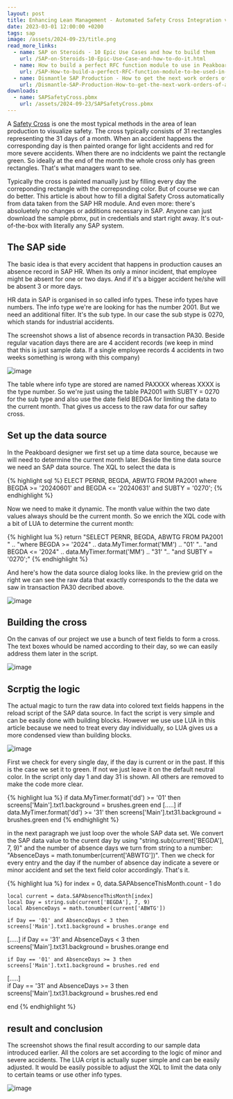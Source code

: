 ```yaml
---
layout: post
title: Enhancing Lean Management - Automated Safety Cross Integration via SAP and Peakboard
date: 2023-03-01 12:00:00 +0200
tags: sap
image: /assets/2024-09-23/title.png
read_more_links:
  - name: SAP on Steroids - 10 Epic Use Cases and how to build them
    url: /SAP-on-Steroids-10-Epic-Use-Case-and-how-to-do-it.html
  - name: How to build a perfect RFC function module to use in Peakboard
    url: /SAP-How-to-build-a-perfect-RFC-function-module-to-be-used-in-Peakboard.html
  - name: Dismantle SAP Production - How to get the next work orders of a workplace by using COOIS transaction
    url: /Dismantle-SAP-Production-How-to-get-the-next-work-orders-of-a-workplace-by-using-COOIS-transaction-in-Peakboard.html
downloads:
  - name: SAPSafetyCross.pbmx
    url: /assets/2024-09-23/SAPSafetyCross.pbmx
---
```

A [Safety Cross](https://www.google.com/search?q=what+is+a+sfety+cross&rlz=1C1GEWG_deDE994DE994&oq=what+is+a+sfety+cross&gs_lcrp=EgZjaHJvbWUyBggAEEUYOTILCAEQABgNGBMYgAQyCwgCEAAYDRgTGIAEMgsIAxAAGA0YExiABDILCAQQABgNGBMYgAQyCwgFEAAYDRgTGIAEMgsIBhAAGA0YExiABDILCAcQABgNGBMYgAQyCggIEAAYDRgTGB4yCggJEAAYExgWGB7SAQgzNDMwajBqNKgCALACAQ&sourceid=chrome&ie=UTF-8) is one the most typical methods in the area of lean production to visualize safety. The cross typically consists of 31 rectangles representing the 31 days of a month. When an accident happens the corresponding day is then painted orange for light accidents and red for more severe accidents. When there are no indcidents we paint the rectangle green. So ideally at the end of the month the whole cross only has green rectangles. That's what managers want to see.

Typically the cross is painted manually just by filling every day the correponding rectangle with the correpsnding color. But of course we can do better. This article is about how to fill a digital Safety Cross automatically from data taken from the SAP HR module. And even more: there's absoluetely no changes or additions necessary in SAP. Anyone can just download the sample pbmx, put in credentials and start right away. It's out-of-the-box with literally any SAP system.

## The SAP side

The basic idea is that every accident that happens in production causes an absence record in SAP HR. When its only a minor incident, that employee might be absent for one or two days. And if it's a bigger accident he/she will be absent 3 or more days.

HR data in SAP is organised in so called info types. These info types have numbers. The info type we're are looking for has the number 2001. But we need an additional filter. It's the sub type. In our case the sub stype is 0270, which stands for industrial accidents.

The screenshot shows a list of absence records in transaction PA30. Beside regular vacation days there are are 4 accident records (we keep in mind that this is just sample data. If a single employee records 4 accidents in two weeks something is wrong with this company) 

![image](/assets/2024-09-23/010.png)

The table where info type are stored are named PAXXXX whereas XXXX is the type number. So we're just using the table PA2001 with SUBTY = 0270 for the sub type and also use the date field BEDGA for limiting the data to the current month. That gives us access to the raw data for our saftey cross.

## Set up the data source

In the Peakboard designer we first set up a time data source, because we will need to determine the current month later.
Beside the time data source we need an SAP data source. The XQL to select the data is

{% highlight sql %}
ELECT PERNR, BEGDA, ABWTG FROM PA2001 
where BEGDA >= '20240601' and BEGDA <= '20240631' 
and SUBTY = '0270';
{% endhighlight %}

Now we need to make it dynamic. The month value within the two date values always should be the current month. So we enrich the XQL code with a bit of LUA to determine the current month:

{% highlight lua %}
return "SELECT PERNR, BEGDA, ABWTG FROM PA2001 " ..
"where BEGDA >= '2024" .. data.MyTimer.format('MM') .. "01' ".. 
"and BEGDA <= '2024" .. data.MyTimer.format('MM') .. "31' "..
"and SUBTY = '0270';"
{% endhighlight %}

And here's how the data source dialog looks like. In the preview grid on the right we can see the raw data that exactly corresponds to the the data we saw in transaction PA30 decribed above.

![image](/assets/2024-09-23/020.png)

## Building the cross

On the canvas of our project we use a bunch of text fields to form a cross. The text boxes whould be named according to their day, so we can easily address them later in the script.

![image](/assets/2024-09-23/030.png)

## Scrptig the logic

The actual magic to turn the raw data into colored text fields happens in the reload script of the SAP data source. In fact the script is very simple and can be easily done with building blocks. However we use use LUA in this article because we need to treat every day individually, so LUA gives us a more condensed view than building blocks.

![image](/assets/2024-09-23/040.png)

First we check for every single day, if the day is current or in the past. If this is the case we set it to green. If not we just leave it on the default neutral color. In the script only day 1 and day 31 is shown. All others are removed to make the code more clear.

{% highlight lua %}
if data.MyTimer.format('dd') >= '01' then screens['Main'].txt1.background = brushes.green end
[.....]
if data.MyTimer.format('dd') >= '31' then screens['Main'].txt31.background = brushes.green end
{% endhighlight %}

in the next paragraph we just loop over the whole SAP data set. We convert the SAP data value to the curent day by using "string.sub(current['BEGDA'], 7, 9)" and the number of absence days we turn from string to a number: "AbsenceDays = math.tonumber(current['ABWTG'])". Then we check for every entry and the day if the number of absence day indicate a severe or minor accident and set the text field color accordingly. That's it.

{% highlight lua %}
for index = 0, data.SAPAbsenceThisMonth.count - 1 do

	local current = data.SAPAbsenceThisMonth[index]
	local Day = string.sub(current['BEGDA'], 7, 9)
	local AbsenceDays = math.tonumber(current['ABWTG'])

	if Day == '01' and AbsenceDays < 3 then screens['Main'].txt1.background = brushes.orange end
  [.....]
	if Day == '31' and AbsenceDays < 3 then screens['Main'].txt31.background = brushes.orange end
	
	if Day == '01' and AbsenceDays >= 3 then screens['Main'].txt1.background = brushes.red end
  [.....]	
  if Day == '31' and AbsenceDays >= 3 then screens['Main'].txt31.background = brushes.red end
		
end
{% endhighlight %}

## result and conclusion

The screenshot shows the final result according to our sample data introduced earlier. All the colors are set according to the logic of minor and severe accidents. The LUA cript is actually super simple and can be easily adjusted. It would be easily possible to adjust the XQL to limit the data only to certain teams or use other info types.

![image](/assets/2024-09-23/050.png)

